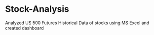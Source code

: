 # Stock-Analysis
Analyzed US 500 Futures Historical Data of stocks using MS Excel and created dashboard
